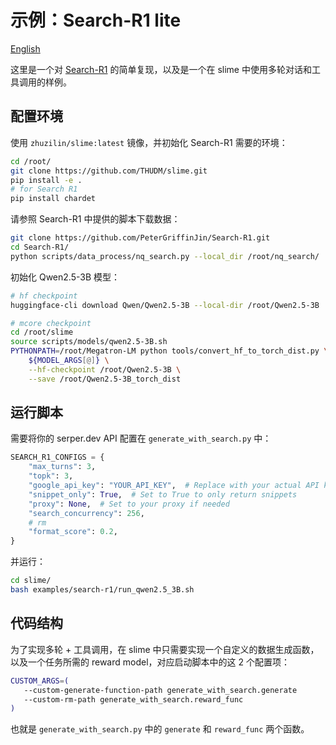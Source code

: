 # 示例：Search-R1 lite

[English](./README.md)

这里是一个对 [Search-R1](https://github.com/PeterGriffinJin/Search-R1) 的简单复现，以及是一个在 slime 中使用多轮对话和工具调用的样例。

## 配置环境

使用 `zhuzilin/slime:latest` 镜像，并初始化 Search-R1 需要的环境：

```bash
cd /root/
git clone https://github.com/THUDM/slime.git
pip install -e .
# for Search R1
pip install chardet
```

请参照 Search-R1 中提供的脚本下载数据：

```bash
git clone https://github.com/PeterGriffinJin/Search-R1.git
cd Search-R1/
python scripts/data_process/nq_search.py --local_dir /root/nq_search/
```

初始化 Qwen2.5-3B 模型：

```bash
# hf checkpoint
huggingface-cli download Qwen/Qwen2.5-3B --local-dir /root/Qwen2.5-3B

# mcore checkpoint
cd /root/slime
source scripts/models/qwen2.5-3B.sh
PYTHONPATH=/root/Megatron-LM python tools/convert_hf_to_torch_dist.py \
    ${MODEL_ARGS[@]} \
    --hf-checkpoint /root/Qwen2.5-3B \
    --save /root/Qwen2.5-3B_torch_dist
```

## 运行脚本

需要将你的 serper.dev API 配置在 `generate_with_search.py` 中：

```python
SEARCH_R1_CONFIGS = {
    "max_turns": 3,
    "topk": 3,
    "google_api_key": "YOUR_API_KEY",  # Replace with your actual API key
    "snippet_only": True,  # Set to True to only return snippets
    "proxy": None,  # Set to your proxy if needed
    "search_concurrency": 256,
    # rm
    "format_score": 0.2,
}
```

并运行：

```bash
cd slime/
bash examples/search-r1/run_qwen2.5_3B.sh
```

## 代码结构

为了实现多轮 + 工具调用，在 slime 中只需要实现一个自定义的数据生成函数，以及一个任务所需的 reward model，对应启动脚本中的这 2 个配置项：

```bash
CUSTOM_ARGS=(
   --custom-generate-function-path generate_with_search.generate
   --custom-rm-path generate_with_search.reward_func
)
```

也就是 `generate_with_search.py` 中的 `generate` 和 `reward_func` 两个函数。
